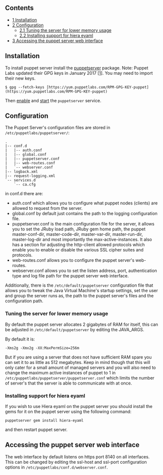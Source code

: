 ## Contents

*   [1 Installation](#Installation)
*   [2 Configuration](#Configuration)
    *   [2.1 Tuning the server for lower memory usage](#Tuning_the_server_for_lower_memory_usage)
    *   [2.2 Installing support for hiera eyaml](#Installing_support_for_hiera_eyaml)
*   [3 Accessing the puppet server web interface](#Accessing_the_puppet_server_web_interface)

## Installation

To install puppet server install the [puppetserver](https://aur.archlinux.org/packages/puppetserver/) package. Note: Puppet Labs updated their GPG keys in January 2017 [[1]](https://puppet.com/blog/updated-puppet-gpg-signing-key). You may need to import their new keys.

```
$ gpg --fetch-keys [https://yum.puppetlabs.com/RPM-GPG-KEY-puppet](https://yum.puppetlabs.com/RPM-GPG-KEY-puppet)

```

Then [enable](/index.php/Enable "Enable") and [start](/index.php/Start "Start") the `puppetserver` service.

## Configuration

The Puppet Server's configuration files are stored in `/etc/puppetlabs/puppetserver/`:

```
.
|-- conf.d
|   |-- auth.conf
|   |-- global.conf
|   |-- puppetserver.conf
|   |-- web-routes.conf
|   `-- webserver.conf
|-- logback.xml
|-- request-logging.xml
`-- services.d
    `-- ca.cfg

```

in conf.d there are:

*   auth.conf which allows you to configure what puppet nodes (clients) are allowed to request from the server.
*   global.conf by default just contains the path to the logging configuration file.
*   puppetserver.conf is the main configuration file for the server, it allows you to set the JRuby load path, JRuby gem home path, the puppet master-conf-dir, master-code-dir, master-var-dir, master-run-dir, master-log-dir and most importantly the max-active-instances. It also has a section for adjusting the http-client allowed protocols which enable you to enable or disable the various SSL cipher suites and protocols.
*   web-routes.conf allows you to configure the puppet server's web-routes.
*   webserver.conf allows you to set the listen address, port, authentication type and log file path for the puppet server web interface.

Additionally, there is the `/etc/default/puppetserver` configuration file that allows you to tweak the Java Virtual Machine's startup settings, set the user and group the server runs as, the path to the puppet server's files and the configuration path.

### Tuning the server for lower memory usage

By default the puppet server allocates 2 gigabytes of RAM for itself, this can be adjusted in `/etc/default/puppetserver` by editing the JAVA_ARGS.

By default it is:

```
-Xms2g -Xmx2g -XX:MaxPermSize=256m

```

But if you are using a server that does not have sufficient RAM spare you can set it to as little as 512 megabytes. Keep in mind though that this will only cater for a small amount of managed servers and you will also need to change the maximum active instances of puppet to 1 in `/etc/puppetlabs/puppetserver/puppetserver.conf` which limits the number of server's that the server is able to communicate with at once.

### Installing support for hiera eyaml

If you wish to use Hiera eyaml on the puppet server you should install the gems for it on the puppet server using the following command:

```
puppetserver gem install hiera-eyaml

```

and then restart puppet server.

## Accessing the puppet server web interface

The web interface by default listens on https port 8140 on all interfaces. This can be changed by editing the ssl-host and ssl-port configuration options in `/etc/puppetlabs/conf.d/webserver.conf`.